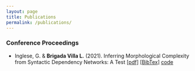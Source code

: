 ```yaml
---
layout: page
title: Publications
permalink: /publications/
---
```


### Conference Proceedings

* Inglese, G. & **Brigada Villa L.** (2021). Inferring Morphological Complexity from Syntactic Dependency Networks: A Test [[pdf]](https://aclanthology.org/2021.sigtyp-1.2.pdf) [[BibTex]](https://aclanthology.org/2021.sigtyp-1.2.bib) [code](https://github.com/bavagliladri/tb2net)
